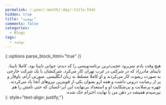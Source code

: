 ```yaml
---
permalink: /:year/:month/:day/:title.html
hidden: true
title: "نوشته"
comments: false
categories:
  - Blogs
tags:
  - نوشته
---
```


{::options parse_block_html="true" /}
<div dir='rtl' align='right'>
هیچ وقت یادم نمی‌رود عجیب‌ترین برنامه‌نویسی را که دیدم: جوانی نابینا بود، کاملا نابینا، نابینای مادرزاد که در شرکتی در غرب تهران کار می‌کرد. شرکتشان با یک شرکت خارجی به صورت ریموت کار می‌کردند و او کاملا مسلط به زبان انگلیسی. صورتی آرام، باوقار و پر از رضایت درونی داشت و همه ازو بعنوان یکی از قویترین نیروهای آنجا یاد می‌کردند. چهره پرصلابت و بی‌شکایت او و استعداد بی‌نهایت این ابر-انسان که حتی نامش را هم نپرسیدم همیشه در ذهن من با نهایت احترام حک شده.
</div>
{: style="text-align: justify;"}